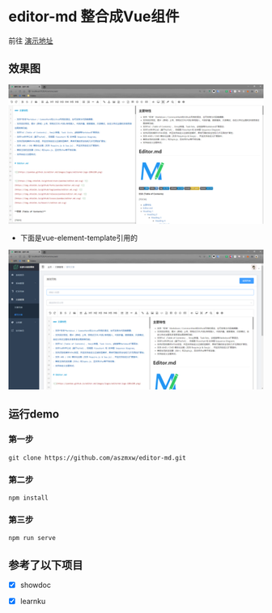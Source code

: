 # editor-md 整合成Vue组件


前往  [演示地址](https://aszmxw.github.io/editor-md/)
## 效果图
![demo01](./public/images/demo01.png)

- 下面是vue-element-template引用的

![demo02](./public/images/demo02.png)

## 运行demo

### 第一步
```
git clone https://github.com/aszmxw/editor-md.git
```

### 第二步
```
npm install
```

### 第三步
```
npm run serve
```

## 参考了以下项目
- [x] showdoc
- [x] learnku





